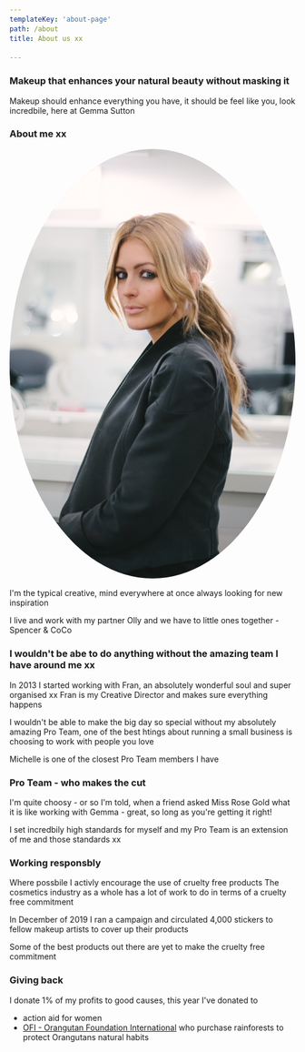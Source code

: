 ```yaml
---
templateKey: 'about-page'
path: /about
title: About us xx

---
```

### Makeup that enhances your natural beauty without masking it
Makeup should enhance everything you have, it should be feel like you, look incredbile, here at Gemma Sutton 

### About me xx
<style>img {  border-radius: 50%;}</style>
![](/static/img/Gemma-Sutton-Profile.jpg)

I'm the typical creative, mind everywhere at once always looking for new inspiration



I live and work with my partner Olly and we have to little ones together - Spencer & CoCo

### I wouldn't be abe to do anything without the amazing team I have around me xx

In 2013 I started working with Fran, an absolutely wonderful soul and super organised xx Fran is my Creative Director and makes sure everything happens

I wouldn't be able to make the big day so special without my absolutely amazing Pro Team, one of the best htings about running a small business is choosing to work with people you love

Michelle is one of the closest Pro Team members I have

### Pro Team - who makes the cut
I'm quite choosy - or so I'm told, when a friend asked Miss Rose Gold what it is like working with Gemma - great, so long as you're getting it right! 

I set incredbily high standards for myself and my Pro Team is an extension of me and those standards xx

### Working responsbly
Where possbile I activly encourage the use of cruelty free products
The cosmetics industry as a whole has a lot of work to do in terms of a cruelty free commitment

In December of 2019 I ran a campaign and circulated 4,000 stickers to fellow makeup artists to cover up their products 

Some of the best products out there are yet to make the cruelty free commitment 

### Giving back

I donate 1% of my profits to good causes, this year I've donated to

* action aid for women 
* [OFI - Orangutan Foundation International](https://orangutan.org/our-projects/forest-stewardship/purchase-and-protection/) who purchase rainforests to protect Orangutans natural habits